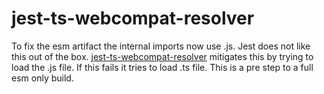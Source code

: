 # jest-ts-webcompat-resolver

To fix the esm artifact the internal imports now use .js.
Jest does not like this out of the box.
[jest-ts-webcompat-resolver](https://github.com/kulshekhar/ts-jest/issues/1057#issuecomment-481406624) mitigates this by trying to load the .js file.
If this fails it tries to load .ts file.
This is a pre step to a full esm only build.
